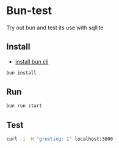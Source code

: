 # Bun-test

Try out bun and test its use with sqllite

## Install

- [install bun cli](https://github.com/oven-sh/bun#install)

```bash
bun install
```

## Run

```bash
bun run start
```

## Test

```bash
curl -i -H "greeting: 1" localhost:3000
```
